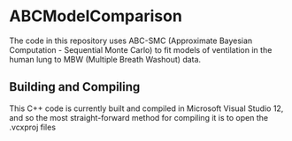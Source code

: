 # ABCModelComparison

The code in this repository uses ABC-SMC (Approximate Bayesian Computation - Sequential Monte Carlo) to fit models of ventilation in the human lung to MBW (Multiple Breath Washout) data. 

## Building and Compiling


This C++ code is currently built and compiled in Microsoft Visual Studio 12, and so the most straight-forward method for compiling it is to open the .vcxproj files  

